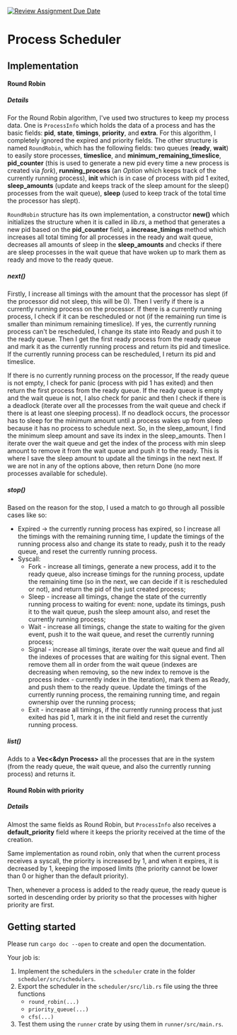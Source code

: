 [![Review Assignment Due Date](https://classroom.github.com/assets/deadline-readme-button-24ddc0f5d75046c5622901739e7c5dd533143b0c8e959d652212380cedb1ea36.svg)](https://classroom.github.com/a/2eN9hsMw)

# Process Scheduler

## Implementation

#### **Round Robin**

##### Details

For the Round Robin algorithm, I've used two structures to keep my process data. One is `ProcessInfo` which holds the data of a process and has the basic fields: **pid**, **state**, **timings**, **priority**, and **extra**. For this algorithm, I completely ignored the expired and priority fields. The other structure is named `RoundRobin`, which has the following fields: two queues (**ready**, **wait**) to easily store processes, **timeslice**, and **minimum_remaining_timeslice**, **pid_counter** (this is used to generate a new pid every time a new process is created via *fork*), **running_process** (an *Option<ProcessInfo>* which keeps track of the currently running process), **init** which is in case of process with pid 1 exited, **sleep_amounts** (update and keeps track of the sleep amount for the sleep() processes from the wait queue), **sleep** (used to keep track of the total time the processor has slept).

`RoundRobin` structure has its own implementation, a constructor **new()** which initializes the structure when it is called in *lib.rs*, a method that generates a new pid based on the **pid_counter** field, a **increase_timings** method which increases all total timing for all processes in the ready and wait queue, decreases all amounts of sleep in the **sleep_amounts** and checks if there are sleep processes in the wait queue that have woken up to mark them as ready and move to the ready queue.

##### **next()**

Firstly, I increase all timings with the amount that the processor has slept (if the processor did not sleep, this will be 0). Then I verify if there is a currently running process on the processor. If there is a currently running process, I check if it can be rescheduled or not (if the remaining run time is smaller than minimum remaining timeslice). If yes, the currently running process can't be rescheduled, I change its state into Ready and push it to the ready queue. Then I get the first ready process from the ready queue and mark it as the currently running process and return its pid and timeslice. If the currently running process can be rescheduled, I return its pid and timeslice.

If there is no currently running process on the processor, If the ready queue is not empty, I check for panic (process with pid 1 has exited) and then return the first process from the ready queue. If the ready queue is empty and the wait queue is not, I also check for panic and then I check if there is a deadlock (iterate over all the processes from the wait queue and check if there is at least one sleeping process). If no deadlock occurs, the processor has to sleep for the minimum amount until a process wakes up from sleep because it has no process to schedule next. So, in the sleep_amount, I find the minimum sleep amount and save its index in the sleep_amounts. Then I iterate over the wait queue and get the index of the process with min sleep amount to remove it from the wait queue and push it to the ready. This is where I save the sleep amount to update all the timings in the next next. If we are not in any of the options above, then return Done (no more processes available for schedule).

##### **stop()**

Based on the reason for the stop, I used a match to go through all possible cases like so:
- Expired -> the currently running process has expired, so I increase all the timings with the remaining running time, I update the timings of the running process also and change its state to ready, push it to the ready queue, and reset the currently running process.
- Syscall:
  - Fork - increase all timings, generate a new process, add it to the ready queue, also increase timings for the running process, update the remaining time (so in the next, we can decide if it is rescheduled or not), and return the pid of the just created process;
  - Sleep - increase all timings, change the state of the currently running process to waiting for event: none, update its timings, push it to the wait queue, push the sleep amount also, and reset the currently running process;
  - Wait - increase all timings, change the state to waiting for the given event, push it to the wait queue, and reset the currently running process;
  - Signal - increase all timings, iterate over the wait queue and find all the indexes of processes that are waiting for this signal event. Then remove them all in order from the wait queue (indexes are decreasing when removing, so the new index to remove is the process index - currently index in the iteration), mark them as Ready, and push them to the ready queue. Update the timings of the currently running process, the remaining running time, and regain ownership over the running process;
  - Exit - increase all timings, if the currently running process that just exited has pid 1, mark it in the init field and reset the currently running process.

##### **list()**

Adds to a **Vec<&dyn Process>** all the processes that are in the system (from the ready queue, the wait queue, and also the currently running process) and returns it.

#### **Round Robin with priority**

##### Details

Almost the same fields as Round Robin, but `ProcessInfo` also receives a **default_priority** field where it keeps the priority received at the time of the creation.

Same implementation as round robin, only that when the current process receives a syscall, the priority is increased by 1, and when it expires, it is decreased by 1, keeping the imposed limits (the priority cannot be lower than 0 or higher than the default priority).

Then, whenever a process is added to the ready queue, the ready queue is sorted in descending order by priority so that the processes with higher priority are first.

## Getting started

Please run `cargo doc --open` to create and open the documentation.

Your job is:
1. Implement the schedulers in the `scheduler` crate in the folder `scheduler/src/schedulers`.
2. Export the scheduler in the `scheduler/src/lib.rs` file using the three functions
   - `round_robin(...)`
   - `priority_queue(...)`
   - `cfs(...)`
3. Test them using the `runner` crate by using them in `runner/src/main.rs`.
